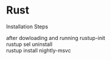 # Rust

Installation Steps

after dowloading and running rustup-init <br />
rustup sel uninstall <br />
rustup install nightly-msvc
